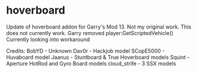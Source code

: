 hoverboard
==========

Update of hoverboard addon for Garry's Mod 13. Not my original work.
This does not currently work. Garry removed player:GetScriptedVehicle()
Currently looking into workaround

Credits:
BobYD - Unknown
Dav0r - Hackjob model
SCopE5000 - Huvaboard model
Jaanus - Stuntboard & True Hoverboard models
Squint - Aperture HotRod and Gyro Board models
cloud_strife - 3 SSX models